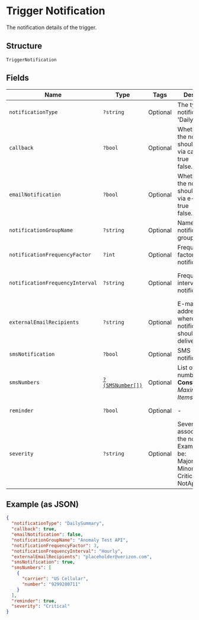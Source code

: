 
# Trigger Notification

The notification details of the trigger.

## Structure

`TriggerNotification`

## Fields

| Name | Type | Tags | Description | Getter | Setter |
|  --- | --- | --- | --- | --- | --- |
| `notificationType` | `?string` | Optional | The type of notification, i.e. 'DailySummary'. | getNotificationType(): ?string | setNotificationType(?string notificationType): void |
| `callback` | `?bool` | Optional | Whether or not the notification should be sent via callback.<br />true<br />false. | getCallback(): ?bool | setCallback(?bool callback): void |
| `emailNotification` | `?bool` | Optional | Whether or not the notification should be sent via e-mail.<br />true<br />false. | getEmailNotification(): ?bool | setEmailNotification(?bool emailNotification): void |
| `notificationGroupName` | `?string` | Optional | Name for the notification group. | getNotificationGroupName(): ?string | setNotificationGroupName(?string notificationGroupName): void |
| `notificationFrequencyFactor` | `?int` | Optional | Frequency factor for notification. | getNotificationFrequencyFactor(): ?int | setNotificationFrequencyFactor(?int notificationFrequencyFactor): void |
| `notificationFrequencyInterval` | `?string` | Optional | Frequency interval for notification. | getNotificationFrequencyInterval(): ?string | setNotificationFrequencyInterval(?string notificationFrequencyInterval): void |
| `externalEmailRecipients` | `?string` | Optional | E-mail address(es) where the notification should be delivered. | getExternalEmailRecipients(): ?string | setExternalEmailRecipients(?string externalEmailRecipients): void |
| `smsNotification` | `?bool` | Optional | SMS notification. | getSmsNotification(): ?bool | setSmsNotification(?bool smsNotification): void |
| `smsNumbers` | [`?(SMSNumber[])`](../../doc/models/sms-number.md) | Optional | List of SMS numbers.<br>**Constraints**: *Maximum Items*: `10` | getSmsNumbers(): ?array | setSmsNumbers(?array smsNumbers): void |
| `reminder` | `?bool` | Optional | - | getReminder(): ?bool | setReminder(?bool reminder): void |
| `severity` | `?string` | Optional | Severity level associated with the notification. Examples would be:<br />Major<br />Minor<br />Critical<br />NotApplicable. | getSeverity(): ?string | setSeverity(?string severity): void |

## Example (as JSON)

```json
{
  "notificationType": "DailySummary",
  "callback": true,
  "emailNotification": false,
  "notificationGroupName": "Anomaly Test API",
  "notificationFrequencyFactor": 3,
  "notificationFrequencyInterval": "Hourly",
  "externalEmailRecipients": "placeholder@verizon.com",
  "smsNotification": true,
  "smsNumbers": [
    {
      "carrier": "US Cellular",
      "number": "9299280711"
    }
  ],
  "reminder": true,
  "severity": "Critical"
}
```

